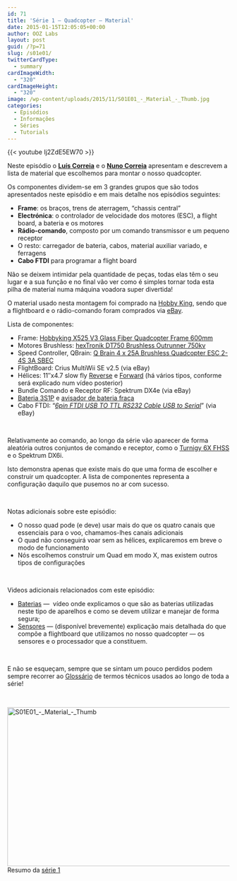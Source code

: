 ```yaml
---
id: 71
title: 'Série 1 — Quadcopter — Material'
date: 2015-01-15T12:05:05+00:00
author: OOZ Labs
layout: post
guid: /?p=71
slug: /s01e01/
twitterCardType:
  - summary
cardImageWidth:
  - "320"
cardImageHeight:
  - "320"
image: /wp-content/uploads/2015/11/S01E01_-_Material_-_Thumb.jpg
categories:
  - Episódios
  - Informações
  - Séries
  - Tutorials
---
```


{{< youtube Ij2ZdE5EW70 >}}

Neste episódio o [**Luís Correia**](/equipa/luis-correia/ "Luís Correia") e o [**Nuno Correia**](/equipa/nuno-correia/ "Nuno Correia") apresentam e descrevem a lista de material que escolhemos para montar o nosso quadcopter.

Os componentes dividem-se em 3 grandes grupos que são todos apresentados neste episódio e em mais detalhe nos episódios seguintes:

  * **Frame**: os braços, trens de aterragem, &#8220;chassis central&#8221;
  * **Electrónica**: o controlador de velocidade dos motores (ESC), a flight board, a bateria e os motores
  * **Rádio-comando**, composto por um comando transmissor e um pequeno receptor
  * O resto: carregador de bateria, cabos, material auxiliar variado, e ferragens
  * **Cabo FTDI** para programar a flight board

Não se deixem intimidar pela quantidade de peças, todas elas têm o seu lugar e a sua função e no final vão ver como é simples tornar toda esta pilha de material numa máquina voadora super divertida!

O material usado nesta montagem foi comprado na <a title="Hobby King" href="http://hobbyking.com" target="_blank">Hobby King</a>, sendo que a flightboard e o rádio-comando foram comprados via <a title="eBay" href="http://eBay.co.uk" target="_blank">eBay</a>.

Lista de componentes:

  * Frame: <a title="Hobbyking X525 V3 Glass Fiber Quadcopter Frame 600mm" href="http://www.hobbyking.com/hobbyking/store/uh_viewitem.asp?idproduct=22800&aff=1325431" target="_blank">Hobbyking X525 V3 Glass Fiber Quadcopter Frame 600mm </a>
  * Motores Brushless: <a title="hexTronik DT750 Brushless Outrunner 750kv" href="http://www.hobbyking.com/hobbyking/store/uh_viewitem.asp?idproduct=6247&aff=1325431" target="_blank">hexTronik DT750 Brushless Outrunner 750kv </a>
  * Speed Controller, QBrain: <a title="Q Brain 4 x 25A Brushless Quadcopter ESC 2-4S 3A SBEC" href="http://www.hobbyking.com/hobbyking/store/uh_viewitem.asp?idproduct=42715&aff=1325431" target="_blank">Q Brain 4 x 25A Brushless Quadcopter ESC 2-4S 3A SBEC</a>
  * FlightBoard: Crius MultiWii SE v2.5 (via eBay)
  * Hélices: 11&#8243;x4.7 slow fly <a title="Slow Fly Electric Prop 11X4.7SF (4 pc)" href="http://www.hobbyking.com/hobbyking/store/uh_viewitem.asp?idproduct=34512&aff=1325431" target="_blank">Reverse</a> e <a title="Slow Fly Electric Prop 11x4.7SF RH Rotation (4 pc)" href="http://www.hobbyking.com/hobbyking/store/uh_viewitem.asp?idproduct=34513&aff=1325431" target="_blank">Forward</a> (há vários tipos, conforme será explicado num vídeo posterior)
  * Bundle Comando e Receptor RF: Spektrum DX4e (via eBay)
  * <a title="Turnigy 2200mAh 3S 25C Lipo Pack" href="http://www.hobbyking.com/hobbyking/store/uh_viewitem.asp?idproduct=35819&aff=1325431" target="_blank">Bateria 3S1P</a> e <a title="HobbyKing™Lipoly Low Voltage Alarm (2s~3s)" href="http://www.hobbyking.com/hobbyking/store/uh_viewitem.asp?idproduct=41734&aff=1325431" target="_blank">avisador de bateria fraca</a>
  * Cabo FTDI: &#8220;_<span style="text-decoration: underline;">6pin FTDI USB TO TTL RS232 Cable USB to Serial</span>_&#8221; (via eBay)

&nbsp;

Relativamente ao comando, ao longo da série vão aparecer de forma aleatória outros conjuntos de comando e receptor, como o <a title="Turnigy 6X FHSS" href="http://www.hobbyking.com/hobbyking/store/uh_viewitem.asp?idproduct=24969&aff=1325431" target="_blank">Turnigy 6X FHSS</a> e o Spektrum DX6i.

Isto demonstra apenas que existe mais do que uma forma de escolher e construir um quadcopter. A lista de componentes representa a configuração daquilo que pusemos no ar com sucesso.

&nbsp;

Notas adicionais sobre este episódio:

  * O nosso quad pode (e deve) usar mais do que os quatro canais que essenciais para o voo, chamamos-lhes canais adicionais
  * O quad não conseguirá voar sem as hélices, explicaremos em breve o modo de funcionamento
  * Nós escolhemos construir um Quad em modo X, mas existem outros tipos de configurações

&nbsp;

Videos adicionais relacionados com este episódio:

  * <a title="Série 1 – Quadcopter – Baterias" href="/s01va01/" target="_blank">Baterias</a> —  vídeo onde explicamos o que são as baterias utilizadas neste tipo de aparelhos e como se devem utilizar e manejar de forma segura;
  * [Sensores](/s01va02/ "Série 1 – Quadcopter – Sensores") — (disponível brevemente) explicação mais detalhada do que compõe a flightboard que utilizamos no nosso quadcopter — os sensores e o processador que a constituem.

&nbsp;

E não se esqueçam, sempre que se sintam um pouco perdidos podem sempre recorrer ao [Glossário](/s01-glossary/ "Glossário") de termos técnicos usados ao longo de toda a série!

&nbsp;

[<img class="aligncenter size-large wp-image-201" src="/wp-content/uploads/2015/11/S01E01_-_Material_-_Thumb-1024x576.jpg" alt="S01E01_-_Material_-_Thumb" width="640" height="360" srcset="/wp-content/uploads/2015/11/S01E01_-_Material_-_Thumb-1024x576.jpg 1024w, /wp-content/uploads/2015/11/S01E01_-_Material_-_Thumb-300x168.jpg 300w, /wp-content/uploads/2015/11/S01E01_-_Material_-_Thumb-266x150.jpg 266w, /wp-content/uploads/2015/11/S01E01_-_Material_-_Thumb.jpg 1280w" sizes="(max-width: 640px) 100vw, 640px" />](/wp-content/uploads/2015/11/S01E01_-_Material_-_Thumb.jpg)Resumo da [série 1](/series/serie-1/ "Resumo da série 1")